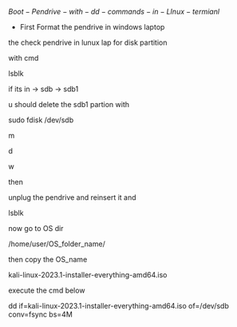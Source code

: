 $Boot-Pendrive-with-dd-commands-in-LInux-termianl$

* First Format the pendrive in windows laptop

the check pendrive in lunux lap for disk partition

with cmd

lsblk

if its in -> sdb -> sdb1

u should delete the sdb1 partion with

sudo fdisk /dev/sdb

m

d

w

then

unplug the pendrive and reinsert it and

lsblk

now go to OS dir

/home/user/OS_folder_name/

then copy the OS_name

kali-linux-2023.1-installer-everything-amd64.iso

execute the cmd below

dd if=kali-linux-2023.1-installer-everything-amd64.iso of=/dev/sdb conv=fsync bs=4M

